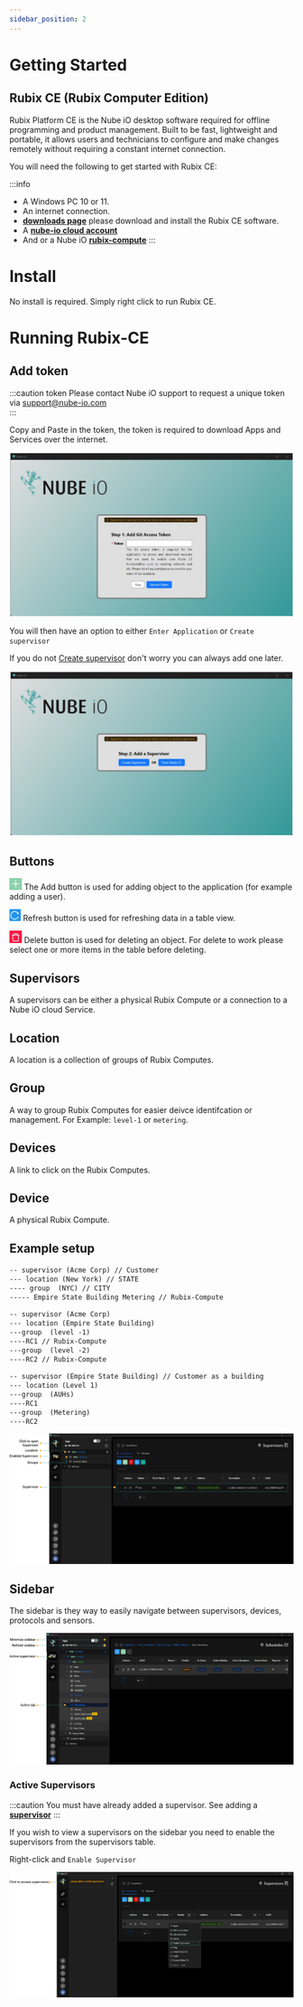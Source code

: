 ```yaml
---
sidebar_position: 2
---
```


# Getting Started

## Rubix CE (Rubix Computer Edition)

Rubix Platform CE is the Nube iO desktop software required for offline programming and product management.
Built to be fast, lightweight and portable, it allows users and technicians to configure and make changes remotely without
requiring a constant internet connection.

You will need the following to get started with Rubix CE:

:::info
* A Windows PC 10 or 11.
* An internet connection.
* **[downloads page](download.md#download)** please download and install the Rubix CE software.
* A **[nube-io cloud account](docker.md#nube-io-cloud-account)**
* And or a Nube iO **[rubix-compute](../../hardware/controllers/supervisors/rubix-compute/overview.md)**
:::

  

# Install

No install is required. Simply right click to run Rubix CE.

# Running Rubix-CE

## Add token


:::caution token
Please contact Nube iO support to request a unique token via support@nube-io.com <br/>
:::


Copy and Paste in the token, the token is required to download Apps and Services over the internet.

![gettingStartedToken.png](../img/apps/getting-started-token.png)

You will then have an option to either `Enter Application` or `Create supervisor`

If you do not [Create supervisor](supervisor.md#supervisor) don't worry you can always add one later.

![getting-started-add-or-open.png](../img/apps/getting-started-add-or-open.png)

## Buttons

![add-button.png](../img/apps/add-button.png)  The Add button is used for adding object to the application (for example
adding a user).

![refresh-button.png](../img/apps/refresh-button.png)  Refresh button is used for refreshing data in a table view.

![delete-button.png](../img/apps/delete-button.png)  Delete button is used for deleting an object.  For delete to work
please select one or more items in the table before deleting.


## Supervisors

A supervisors can be either a physical Rubix Compute or a connection to a Nube iO cloud Service.

## Location

A location is a collection of groups of Rubix Computes.

## Group

A way to group Rubix Computes for easier deivce identifcation or management. For Example: `level-1` or `metering`.

## Devices
A link to click on the Rubix Computes.

## Device
A physical Rubix Compute.

## Example setup

```
-- supervisor (Acme Corp) // Customer
--- location (New York) // STATE
---- group  (NYC) // CITY
----- Empire State Building Metering // Rubix-Compute
```

```
-- supervisor (Acme Corp) 
--- location (Empire State Building)
---group  (level -1) 
----RC1 // Rubix-Compute
---group  (level -2)
----RC2 // Rubix-Compute
```

```
-- supervisor (Empire State Building) // Customer as a building
--- location (Level 1)
---group  (AUHs)
----RC1 
---group  (Metering)
----RC2
```

![side-bar-supervisors.png](img/side-bar-supervisors.png)


## Sidebar

The sidebar is they way to easily navigate between supervisors, devices, protocols and sensors.

![max800pc](img/sidebar.png)

### Active Supervisors

:::caution
You must have already added a supervisor. See adding a **[supervisor](supervisor.md)**
:::

If you wish to view a supervisors on the sidebar you need to enable the supervisors from the supervisors table.

Right-click and `Enable Supervisor`

![maz800px](img/enable-supervisor.png)












